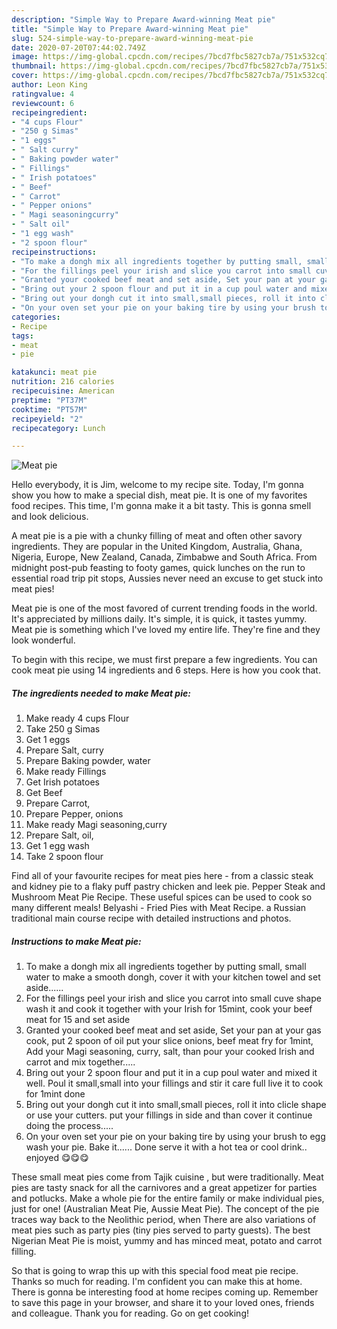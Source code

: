 ```yaml
---
description: "Simple Way to Prepare Award-winning Meat pie"
title: "Simple Way to Prepare Award-winning Meat pie"
slug: 524-simple-way-to-prepare-award-winning-meat-pie
date: 2020-07-20T07:44:02.749Z
image: https://img-global.cpcdn.com/recipes/7bcd7fbc5827cb7a/751x532cq70/meat-pie-recipe-main-photo.jpg
thumbnail: https://img-global.cpcdn.com/recipes/7bcd7fbc5827cb7a/751x532cq70/meat-pie-recipe-main-photo.jpg
cover: https://img-global.cpcdn.com/recipes/7bcd7fbc5827cb7a/751x532cq70/meat-pie-recipe-main-photo.jpg
author: Leon King
ratingvalue: 4
reviewcount: 6
recipeingredient:
- "4 cups Flour"
- "250 g Simas"
- "1 eggs"
- " Salt curry"
- " Baking powder water"
- " Fillings"
- " Irish potatoes"
- " Beef"
- " Carrot"
- " Pepper onions"
- " Magi seasoningcurry"
- " Salt oil"
- "1 egg wash"
- "2 spoon flour"
recipeinstructions:
- "To make a dongh mix all ingredients together by putting small, small water to make a smooth dongh, cover it with your kitchen towel and set aside......"
- "For the fillings peel your irish and slice you carrot into small cuve shape wash it and cook it together with your Irish for 15mint, cook your beef meat for 15 and set aside"
- "Granted your cooked beef meat and set aside, Set your pan at your gas cook, put 2 spoon of oil put your slice onions, beef meat fry for 1mint, Add your Magi seasoning, curry, salt, than pour your cooked Irish and carrot and mix together....."
- "Bring out your 2 spoon flour and put it in a cup poul water and mixed it well. Poul it small,small into your fillings and stir it care full live it to cook for 1mint done"
- "Bring out your dongh cut it into small,small pieces, roll it into clicle shape or use your cutters. put your fillings in side and than cover it continue doing the process....."
- "On your oven set your pie on your baking tire by using your brush to egg wash your pie. Bake it...... Done serve it with a hot tea or cool drink.. enjoyed 😋😋😋"
categories:
- Recipe
tags:
- meat
- pie

katakunci: meat pie 
nutrition: 216 calories
recipecuisine: American
preptime: "PT37M"
cooktime: "PT57M"
recipeyield: "2"
recipecategory: Lunch

---
```



![Meat pie](https://img-global.cpcdn.com/recipes/7bcd7fbc5827cb7a/751x532cq70/meat-pie-recipe-main-photo.jpg)

Hello everybody, it is Jim, welcome to my recipe site. Today, I'm gonna show you how to make a special dish, meat pie. It is one of my favorites food recipes. This time, I'm gonna make it a bit tasty. This is gonna smell and look delicious.

A meat pie is a pie with a chunky filling of meat and often other savory ingredients. They are popular in the United Kingdom, Australia, Ghana, Nigeria, Europe, New Zealand, Canada, Zimbabwe and South Africa. From midnight post-pub feasting to footy games, quick lunches on the run to essential road trip pit stops, Aussies never need an excuse to get stuck into meat pies!

Meat pie is one of the most favored of current trending foods in the world. It's appreciated by millions daily. It's simple, it is quick, it tastes yummy. Meat pie is something which I've loved my entire life. They're fine and they look wonderful.


To begin with this recipe, we must first prepare a few ingredients. You can cook meat pie using 14 ingredients and 6 steps. Here is how you cook that.

<!--inarticleads1-->

##### The ingredients needed to make Meat pie:

1. Make ready 4 cups Flour
1. Take 250 g Simas
1. Get 1 eggs
1. Prepare  Salt, curry
1. Prepare  Baking powder, water
1. Make ready  Fillings
1. Get  Irish potatoes
1. Get  Beef
1. Prepare  Carrot,
1. Prepare  Pepper, onions
1. Make ready  Magi seasoning,curry
1. Prepare  Salt, oil,
1. Get 1 egg wash
1. Take 2 spoon flour


Find all of your favourite recipes for meat pies here - from a classic steak and kidney pie to a flaky puff pastry chicken and leek pie. Pepper Steak and Mushroom Meat Pie Recipe. These useful spices can be used to cook so many different meals! Belyashi - Fried Pies with Meat Recipe. a Russian traditional main course recipe with detailed instructions and photos. 

<!--inarticleads2-->

##### Instructions to make Meat pie:

1. To make a dongh mix all ingredients together by putting small, small water to make a smooth dongh, cover it with your kitchen towel and set aside......
1. For the fillings peel your irish and slice you carrot into small cuve shape wash it and cook it together with your Irish for 15mint, cook your beef meat for 15 and set aside
1. Granted your cooked beef meat and set aside, Set your pan at your gas cook, put 2 spoon of oil put your slice onions, beef meat fry for 1mint, Add your Magi seasoning, curry, salt, than pour your cooked Irish and carrot and mix together.....
1. Bring out your 2 spoon flour and put it in a cup poul water and mixed it well. Poul it small,small into your fillings and stir it care full live it to cook for 1mint done
1. Bring out your dongh cut it into small,small pieces, roll it into clicle shape or use your cutters. put your fillings in side and than cover it continue doing the process.....
1. On your oven set your pie on your baking tire by using your brush to egg wash your pie. Bake it...... Done serve it with a hot tea or cool drink.. enjoyed 😋😋😋


These small meat pies come from Tajik cuisine , but were traditionally. Meat pies are tasty snack for all the carnivores and a great appetizer for parties and potlucks. Make a whole pie for the entire family or make individual pies, just for one! (Australian Meat Pie, Aussie Meat Pie). The concept of the pie traces way back to the Neolithic period, when There are also variations of meat pies such as party pies (tiny pies served to party guests). The best Nigerian Meat Pie is moist, yummy and has minced meat, potato and carrot filling. 

So that is going to wrap this up with this special food meat pie recipe. Thanks so much for reading. I'm confident you can make this at home. There is gonna be interesting food at home recipes coming up. Remember to save this page in your browser, and share it to your loved ones, friends and colleague. Thank you for reading. Go on get cooking!
